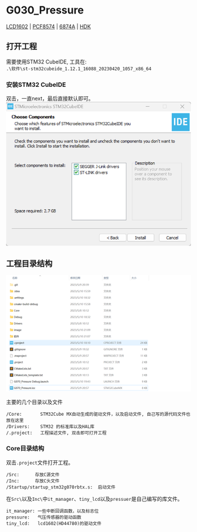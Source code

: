 # G030_Pressure

[LCD1602](/LCD1602.md) | [PCF8574](/PCF8574.md) | [6874A](/6874A.md) | [HDK](/HDK.md)

## 打开工程

需要使用STM32 CubeIDE, 工具在:\
`.\软件\st-stm32cubeide_1.12.1_16088_20230420_1057_x86_64`

### 安装STM32 CubeIDE

双击，一直next，最后直接默认即可。
![image](./image/install.png)

## 工程目录结构

![image](./image/instruction.png)

主要的几个目录以及文件

```text
/Core:       STM32Cube MX自动生成的驱动文件，以及启动文件, 自己写的源代码文件也放在这里
/Drivers:    STM32 的标准库以及HAL库
/.project:   工程描述文件, 双击即可打开工程
```

### Core目录结构

双击`.project`文件打开工程。

```text
/Src:      存放C源文件
/Inc:      存放C头文件
/Startup/startup_stm32g070rbtx.s:  启动文件
```

在`Src\`以及`Inc\`中`it_manager`、`tiny_lcd`以及`pressuer`是自己编写的库文件。

```text
it_manager: 一些中断回调函数，以及标志位
pressure:   气压传感器的驱动函数
tiny_lcd:   lcd1602(HD44780)的驱动文件
```
